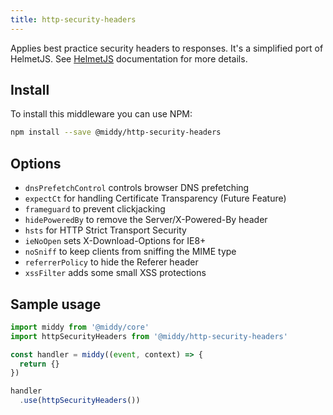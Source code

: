 ```yaml
---
title: http-security-headers
---
```


Applies best practice security headers to responses. It's a simplified port of HelmetJS. See [HelmetJS](https://helmetjs.github.io/) documentation for more details.

## Install

To install this middleware you can use NPM:

```bash npm2yarn
npm install --save @middy/http-security-headers
```


## Options

 - `dnsPrefetchControl` controls browser DNS prefetching
 - `expectCt` for handling Certificate Transparency (Future Feature)
 - `frameguard` to prevent clickjacking
 - `hidePoweredBy` to remove the Server/X-Powered-By header
 - `hsts` for HTTP Strict Transport Security
 - `ieNoOpen` sets X-Download-Options for IE8+
 - `noSniff` to keep clients from sniffing the MIME type
 - `referrerPolicy` to hide the Referer header
 - `xssFilter` adds some small XSS protections


## Sample usage

```javascript
import middy from '@middy/core'
import httpSecurityHeaders from '@middy/http-security-headers'

const handler = middy((event, context) => {
  return {}
})

handler
  .use(httpSecurityHeaders())
```
